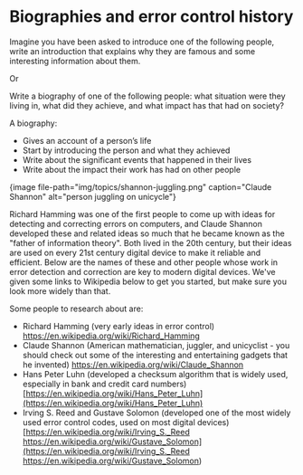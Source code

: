 # Biographies and error control history

Imagine you have been asked to introduce one of the following people, write an introduction that explains why they are famous and some interesting information about them.

Or

Write a biography of one of the following people: what situation were they living in, what did they achieve, and what impact has that had on society?

A biography:

- Gives an account of a person’s life 
- Start by introducing the person and what they achieved
- Write about the significant events that happened in their lives
- Write about the impact their work has had on other people

{image file-path="img/topics/shannon-juggling.png" caption="Claude Shannon" alt="person juggling on unicycle"}

Richard Hamming was one of the first people to come up with ideas for detecting and correcting errors on computers, and Claude Shannon developed these and related ideas so much that he became known as the "father of information theory". Both lived in the 20th century, but their ideas are used on every 21st century digital device to make it reliable and efficient. Below are the names of these and other people whose work in error detection and correction are key to modern digital devices. We've given some links to Wikipedia below to get you started, but make sure you look more widely than that.

Some people to research about are:

- Richard Hamming (very early ideas in error control) <https://en.wikipedia.org/wiki/Richard_Hamming>
- Claude Shannon (American mathematician, juggler, and unicyclist - you should check out some of the interesting and entertaining gadgets that he invented) <https://en.wikipedia.org/wiki/Claude_Shannon>
- Hans Peter Luhn (developed a checksum algorithm that is widely used, especially in bank and credit card numbers) [https://en.wikipedia.org/wiki/Hans_Peter_Luhn](https://en.wikipedia.org/wiki/Hans_Peter_Luhn)
- Irving S. Reed and Gustave Solomon (developed one of the most widely used error control codes, used on most digital devices) [https://en.wikipedia.org/wiki/Irving_S._Reed https://en.wikipedia.org/wiki/Gustave_Solomon](https://en.wikipedia.org/wiki/Irving_S._Reed https://en.wikipedia.org/wiki/Gustave_Solomon)